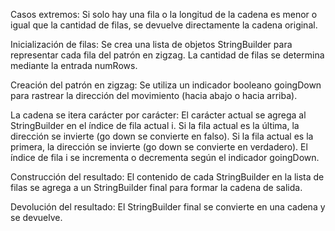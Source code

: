 Casos extremos:
Si solo hay una fila o la longitud de la cadena es menor o igual que la cantidad de filas, se devuelve directamente la cadena original.

Inicialización de filas:
Se crea una lista de objetos StringBuilder para representar cada fila del patrón en zigzag. La cantidad de filas se determina mediante la entrada numRows.

Creación del patrón en zigzag:
Se utiliza un indicador booleano goingDown para rastrear la dirección del movimiento (hacia abajo o hacia arriba).

La ​​cadena se itera carácter por carácter:
El carácter actual se agrega al StringBuilder en el índice de fila actual i.
Si la fila actual es la última, la dirección se invierte (go down se convierte en falso).
Si la fila actual es la primera, la dirección se invierte (go down se convierte en verdadero).
El índice de fila i se incrementa o decrementa según el indicador goingDown.

Construcción del resultado:
El contenido de cada StringBuilder en la lista de filas se agrega a un StringBuilder final para formar la cadena de salida.

Devolución del resultado:
El StringBuilder final se convierte en una cadena y se devuelve.

